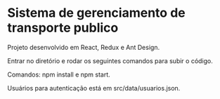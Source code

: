 # Sistema de gerenciamento de transporte publico

Projeto desenvolvido em React, Redux e Ant Design.

Entrar no diretório e rodar os seguintes comandos para subir o código.

Comandos: npm install e npm start.

Usuários para autenticação está em src/data/usuarios.json.
